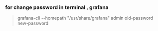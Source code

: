 ### for change password in terminal , grafana

>grafana-cli --homepath "/usr/share/grafana" admin old-password new-password
